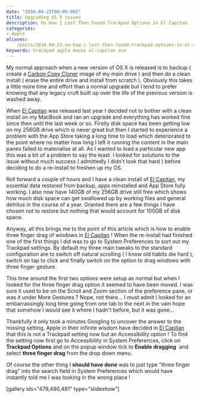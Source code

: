 ```yaml
---
date: "2016-04-23T00:00:00Z"
title: Upgrading OS X issues
description: On How I Lost Then Found Trackpad Options in El Capitan
categories:
- Apple
aliases:
    /posts/2016-04-23-on-how-i-lost-then-found-trackpad-options-in-el-capitan/
keywords: trackpad apple macos el-capitan osx
---
```


My normal approach when a new version of OS X is released is to backup ( create a 
[Carbon Copy Cloner](https://bombich.com) image of my main drive ) and then do a clean install ( erase the entire drive and install from scratch ). Obviously this takes a little more time and effort than a normal upgrade but I tend to prefer knowing that any legacy cruft built up over the life of the previous version is washed away.

When 
[El Capitan](http://www.apple.com/uk/osx/?cid=wwa-uk-kwg-mac) was released last year I decided not to bother with a clean install on my MacBook and ran an upgrade and everything has worked fine since then until the last week or so. Firstly disk space has been getting low on my 256GB drive which is never great but then I started to experience a problem with the App Store taking a long time to load which deteriorated to the point where no matter how long I left it running the content in the main panes failed to materialise at all. As I wanted to load a particular new app this was a bit of a problem to say the least. I looked for solutions to the issue without much success ( admittedly I didn't look that hard ) before deciding to do a re-install to freshen up my OS.

Roll forward a couple of hours and I have a clean install of 
[El Capitan](http://www.apple.com/uk/osx/?cid=wwa-uk-kwg-mac), my essential data restored from backup, apps reinstalled and App Store fully working. I also now have 140GB of my 256GB drive still free which shows how much disk space can get swallowed up by working files and general detritus in the course of a year. Granted there are a few things I have chosen not to restore but nothing that would account for 100GB of disk space.

Anyway, all this brings me to the point of this article which is how to enable three finger drag of windows in 
[El Capitan](http://www.apple.com/uk/osx/?cid=wwa-uk-kwg-mac) ! When the re-install had finished one of the first things I did was to go to System Preferences to sort out my Trackpad settings. By default my three main tweaks to the standard configuration are to switch off natural scrolling ( I know old habits die hard ), switch on tap to click and finally switch on the option to drag windows with three finger gesture.

This time around the first two options were setup as normal but when I looked for the three finger drag option it seemed to have been moved. I was sure it used to be on the Scroll and Zoom section of the preference pane, or was it under More Gestures ? Nope, not there... I must admit I looked for an embarrassingly long time going from one tab to the next in the vain hope that somehow I would see it where I hadn't before, but it was gone...

Thankfully it only took a minutes Googling to uncover the answer to the missing setting, Apple in their infinite wisdom have decided in 
[El Capitan](http://www.apple.com/uk/osx/?cid=wwa-uk-kwg-mac) that this is not a Trackpad setting now but an Accessibility option ! To find the setting now first go to Accessibility in System Preferences, click on  
**Trackpad Options**
 and on the popup window tick to 
**Enable dragging**
 and select 
**three finger drag**
 from the drop down menu.

Of course the other thing I 
**should have done**
 was to just type "three finger drag" into the search field in System Preferences which would have instantly told me I was looking in the wrong place !

[gallery ids="479,480,481" type="slideshow"]